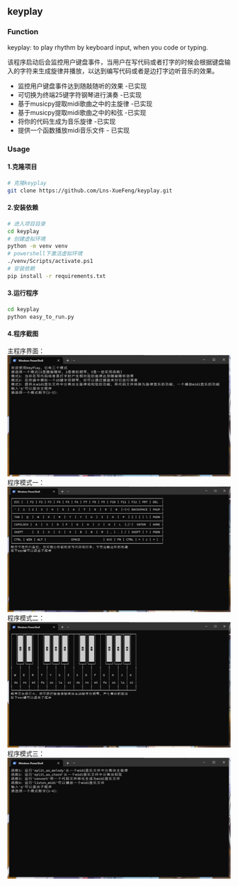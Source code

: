 ## keyplay
### Function
keyplay: to play rhythm by keyboard input, when you code or typing.

该程序启动后会监控用户键盘事件，当用户在写代码或者打字的时候会根据键盘输入的字符来生成旋律并播放，以达到编写代码或者是边打字边听音乐的效果。

- 监控用户键盘事件达到随敲随听的效果 -已实现
- 可切换为终端25键字符钢琴进行演奏 -已实现
- 基于musicpy提取midi歌曲之中的主旋律 -已实现
- 基于musicpy提取midi歌曲之中的和弦 -已实现
- 将你的代码生成为音乐旋律 -已实现
- 提供一个函数播放midi音乐文件 - 已实现

### Usage
#### 1.克隆项目
```bash
# 克隆keyplay
git clone https://github.com/Lns-XueFeng/keyplay.git
```

#### 2.安装依赖
```bash
# 进入项目目录
cd keyplay
# 创建虚拟环境
python -m venv venv
# powershell下激活虚拟环境
./venv/Scripts/activate.ps1
# 安装依赖
pip install -r requirements.txt
```

#### 3.运行程序
```bash
cd keyplay
python easy_to_run.py
```

#### 4.程序截图
主程序界面：
<img src="./screenshot/keyplay.png" alt="keyplay" title="keyplay">
程序模式一：
<img src="./screenshot/keyplay_mode1.png" alt="keyplay_mode1" title="keyplay_mode1">
程序模式二：
<img src="./screenshot/keyplay_mode2.png" alt="keyplay_mode2" title="keyplay_mode2">
程序模式三：
<img src="./screenshot/keyplay_mode3.png" alt="keyplay_mode3" title="keyplay_mode3">
